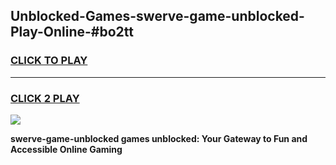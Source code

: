 
## Unblocked-Games-swerve-game-unblocked-Play-Online-#bo2tt
<h3>
<a href="https://premium.freeplayer.one?title=swerve-game-unblocked&ref=24F">CLICK TO PLAY</a></h3>
<hr>

<h3>
<a href="https://premium.freeplayer.one?title=swerve-game-unblocked&ref=24F">CLICK 2 PLAY</a>
  
</h3>

<a href="https://premium.freeplayer.one?title=swerve-game-unblocked&ref=24F/"><img src="https://clearcache.store/games.png"></a>


**swerve-game-unblocked games unblocked: Your Gateway to Fun and Accessible Online Gaming**

